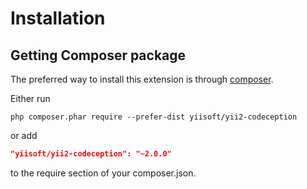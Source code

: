 Installation
============

## Getting Composer package

The preferred way to install this extension is through [composer](http://getcomposer.org/download/).

Either run

```
php composer.phar require --prefer-dist yiisoft/yii2-codeception
```

or add

```json
"yiisoft/yii2-codeception": "~2.0.0"
```

to the require section of your composer.json.
